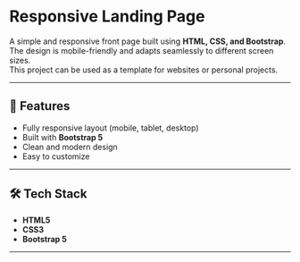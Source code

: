 # Responsive Landing Page

A simple and responsive front page built using **HTML, CSS, and Bootstrap**.  
The design is mobile-friendly and adapts seamlessly to different screen sizes.  
This project can be used as a template for websites or personal projects.

---

## 🚀 Features
- Fully responsive layout (mobile, tablet, desktop)
- Built with **Bootstrap 5**
- Clean and modern design
- Easy to customize

---

## 🛠️ Tech Stack
- **HTML5**
- **CSS3**
- **Bootstrap 5**

---



